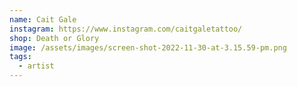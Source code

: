 ```yaml
---
name: Cait Gale
instagram: https://www.instagram.com/caitgaletattoo/
shop: Death or Glory
image: /assets/images/screen-shot-2022-11-30-at-3.15.59-pm.png
tags:
  - artist
---
```


